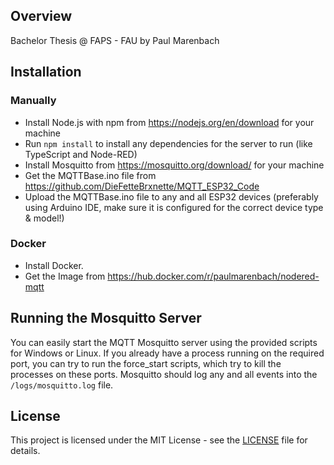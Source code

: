 ## Overview
Bachelor Thesis @ FAPS - FAU by Paul Marenbach

## Installation

### Manually
- Install Node.js with npm from https://nodejs.org/en/download for your machine
- Run `npm install` to install any dependencies for the server to run (like TypeScript and Node-RED)
- Install Mosquitto from https://mosquitto.org/download/ for your machine
- Get the MQTTBase.ino file from https://github.com/DieFetteBrxnette/MQTT_ESP32_Code
- Upload the MQTTBase.ino file to any and all ESP32 devices (preferably using Arduino IDE, make sure it is configured for the correct device type & model!)
### Docker
- Install Docker.
- Get the Image from https://hub.docker.com/r/paulmarenbach/nodered-mqtt

## Running the Mosquitto Server
You can easily start the MQTT Mosquitto server using the provided scripts for Windows or Linux. If you already have a process running on the required port, you can try to run the force_start scripts, which try to kill the processes on these ports. Mosquitto should log any and all events into the `/logs/mosquitto.log` file.

## License
This project is licensed under the MIT License - see the [LICENSE](LICENSE) file for details.
